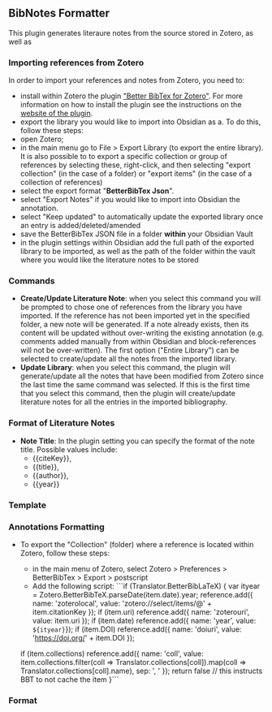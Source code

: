 ## BibNotes Formatter

This plugin generates literaure notes from the source stored in Zotero, as well as 

### Importing references from Zotero
In order to import your references and notes from Zotero, you need to:
- install within Zotero the plugin ["Better BibTex for Zotero"](https://retorque.re/zotero-better-bibtex/installation/). For more information on how to install the plugin see the instructions on the [website of the plugin](https://retorque.re/zotero-better-bibtex/installation/).
- export the library you would like to import into Obsidian as a. To do this, follow these steps:
- open Zotero;
- in the main menu go to File > Export Library (to export the entire library). It is also possible to to export a specific collection or group of references by selecting these, right-click, and then selecting "export collection" (in the case of a folder) or "export items" (in the case of a collection of references)
- select the export format "**BetterBibTex Json**". 
- select "Export Notes" if you would like to import into Obsidian the annotation. 
- select "Keep updated" to automatically update the exported library once an entry is added/deleted/amended
- save the BetterBibTex JSON file in a folder **within** your Obsidian Vault
- in the plugin settings within Obsidian add the full path of the exported library to be imported, as well as the path of the folder within the vault where you would like the literature notes to be stored

### Commands
- **Create/Update Literature Note**: when you select this command you will be prompted to chose one of references from the library you have imported. If the reference has not been imported yet in the specified folder, a new note will be generated. If a note already exists, then its content will be updated without over-writing the existing annotation (e.g. comments added manually from within Obsidian and block-references will not be over-written). The first option ("Entire Library") can be selected to create/update all the notes from the imported library.
- **Update Library**: when you select this command, the plugin will generate/update all the notes that have been modified from Zotero since the last time the same command was selected. If this is the first time that you select this command, then the plugin will create/update literature notes for all the entries in the imported bibliography.

### Format of Literature Notes

- **Note Title**: In the plugin setting you can specify the format of the note title. Possible values include: 
    - {{citeKey}}, 
    - {{title}}, 
    - {{author}},
    - {{year}}

### Template

### Annotations Formatting
 
- To export the "Collection" (folder) where a reference is located within Zotero, follow these steps:
    - in the main menu of Zotero, select Zotero > Preferences > BetterBibTex > Export > postscript
    - Add the following script: ```if (Translator.BetterBibLaTeX) {
  var ityear = Zotero.BetterBibTeX.parseDate(item.date).year;
  reference.add({ name: 'zoterolocal', value: 'zotero://select/items/@' + item.citationKey });
  if (item.uri) reference.add({ name: 'zoterouri', value: item.uri });
  if (item.date) reference.add({ name: 'year', value: `${ityear}`});
  if (item.DOI) reference.add({ name: 'doiuri', value: 'https://doi.org/' + item.DOI });

  if (item.collections) reference.add({ name: 'coll', value: item.collections.filter(coll => Translator.collections[coll]).map(coll => Translator.collections[coll].name), sep: ', ' });
  return false // this instructs BBT to not cache the item
}```


### Format 





 